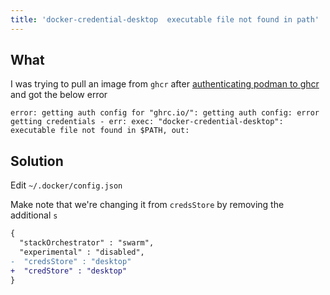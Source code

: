 ```yaml
---
title: 'docker-credential-desktop  executable file not found in path'
---
```


## What

I was trying to pull an image from `ghcr` after [authenticating podman to ghcr](authenticate-podman-to-ghcr.md) and got the below error

```shell
error: getting auth config for "ghrc.io/": getting auth config: error getting credentials - err: exec: "docker-credential-desktop": executable file not found in $PATH, out:
```

## Solution


Edit `~/.docker/config.json`

Make note that we're changing it from `credsStore` by removing the additional `s`

```diff
{
  "stackOrchestrator" : "swarm",
  "experimental" : "disabled",
-  "credsStore" : "desktop"
+  "credStore" : "desktop"
}
```

